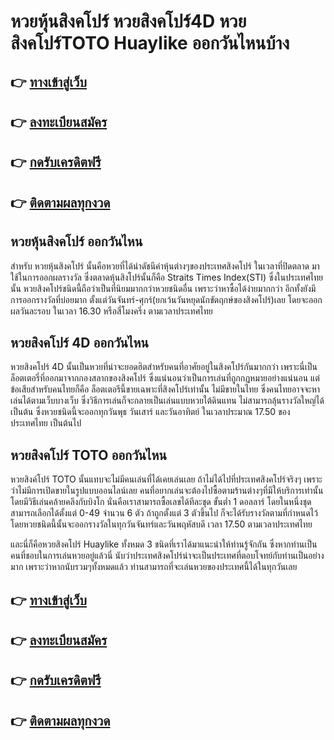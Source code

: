 # หวยหุ้นสิงคโปร์ หวยสิงคโปร์4D หวยสิงคโปร์TOTO Huaylike ออกวันไหนบ้าง

## 👉 [ทางเข้าสู่เว็บ](https://bit.ly/3UeozcH)
## 👉 [ลงทะเบียนสมัคร](https://bit.ly/3UeozcH)
## 👉 [กดรับเครดิตฟรี](https://bit.ly/3UeozcH)
## 👉 [ติดตามผลทุกงวด](https://bit.ly/3UeozcH)

## หวยหุ้นสิงคโปร์ ออกวันไหน
สำหรับ หวยหุ้นสิงคโปร์ นั้นคือหวยที่ได้นำดัชนีค่าหุ้นต่างๆของประเทศสิงคโปร์ ในเวลาที่ปิดตลาด มาใช้ในการออกผลรางวัล ซึ่งตลาดหุ้นสิงโปร์นั้นก็คือ Straits Times Index(STI)
ซึ่งในประเทศไทยนั้น หวยสิงคโปร์ชนิดนี้ถือว่าเป็นที่นิยมมากกว่าหวยชนิดอื่น เพราะว่าหาซื้อได้ง่ายมากกว่า อีกทั้งยังมีการออกรางวัลที่บ่อยมาก ตั้งแต่วันจันทร์-ศุกร์(ยกเว้นวันหยุดนักขัตฤกษ์ของสิงคโปร์)เลย โดยจะออกผลวันละรอบ ในเวลา 16.30 หรือสี่โมงครึ่ง ตามเวลาประเทศไทย

## หวยสิงคโปร์ 4D ออกวันไหน
หวยสิงคโปร์ 4D นั้นเป็นหวยที่น่าจะยอดฮิตสำหรับคนที่อาศัยอยู่ในสิงคโปร์กันมากกว่า เพราะนี่เป็นล็อตเตอรี่ที่ออกมาจากกองสลากของสิงคโปร์ ซึ่งแน่นอนว่าเป็นการเล่นที่ถูกกฏหมายอย่างแน่นอน แต่ข้อเสียสำหรับคนไทยก็คือ ล็อตเตอรีนี้ขายเฉพาะที่สิงคโปร์เท่านั้น ไม่มีขายในไทย ซึ่งคนไทยอาจจะหาเล่นได้ตามเว็บบางเว็บ ซึ่งวิธีการเล่นก็จะกลายเป็นเล่นแบบหวยใต้ดินแทน ไม่สามารถลุ้นรางวัลใหญ่ได้ เป็นต้น ซึ่งหวยชนิดนี้จะออกทุกวันพุธ วันเสาร์ และวันอาทิตย์ ในเวลาประมาณ 17.50 ของประเทศไทย เป็นต้นไป

## หวยสิงคโปร์ TOTO ออกวันไหน
หวยสิงค์โปร์ TOTO นั้นแทบจะไม่มีคนเล่นที่ได้เคยเล่นเลย ถ้าไม่ได้ไปที่ประเทศสิงคโปร์จริงๆ เพราะว่าไม่มีการเปิดขายในรูปแบบออนไลน์เลย คนที่อยากเล่นจะต้องไปซื้อตามร้านต่างๆที่มีให้บริการเท่านั้น โดยมีวิธีเล่นคล้ายคลึงกับบิงโก นั่นคือเราสามารถซื้อเลขได้ทีละชุด ขั้นต่ำ 1 ดอลลาร์ โดยในหนึ่งชุดสามารถเลือกได้ตั้งแต่ 0-49 จำนวน 6 ตัว ถ้าถูกตั้งแต่ 3 ตัวขึ้นไป ก็จะได้รับรางวัลตามที่กำหนดไว้ โดยหวยชนิดนี้นั้นจะออกรางวัลในทุกวันจันทร์และวันพฤหัสบดี เวลา 17.50 ตามเวลาประเทศไทย 

และนี่ก็คือหวยสิงคโปร์ Huaylike ทั้งหมด 3 ชนิดที่เราได้มาแนะนำให้ท่านรู้จักกัน ซึ่งหากท่านเป็นคนที่ชอบในการเล่นหวยอยู่แล้วนี่ นับว่าประเทศสิงคโปร์น่าจะเป็นประเทศที่ตอบโจทย์กับท่านเป็นอย่างมาก เพราะว่าหากนับรวมๆทั้งหมดแล้ว ท่านสามารถที่จะเล่นหวยของประเทศนี้ได้ในทุกวันเลย

## 👉 [ทางเข้าสู่เว็บ](https://bit.ly/3UeozcH)
## 👉 [ลงทะเบียนสมัคร](https://bit.ly/3UeozcH)
## 👉 [กดรับเครดิตฟรี](https://bit.ly/3UeozcH)
## 👉 [ติดตามผลทุกงวด](https://bit.ly/3UeozcH)
